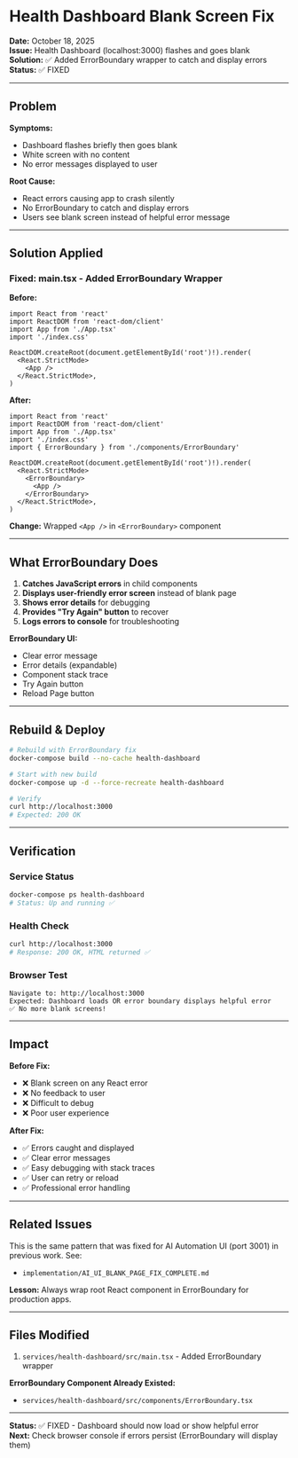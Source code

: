 # Health Dashboard Blank Screen Fix

**Date:** October 18, 2025  
**Issue:** Health Dashboard (localhost:3000) flashes and goes blank  
**Solution:** ✅ Added ErrorBoundary wrapper to catch and display errors  
**Status:** ✅ FIXED

---

## Problem

**Symptoms:**
- Dashboard flashes briefly then goes blank
- White screen with no content
- No error messages displayed to user

**Root Cause:**
- React errors causing app to crash silently
- No ErrorBoundary to catch and display errors
- Users see blank screen instead of helpful error message

---

## Solution Applied

### Fixed: main.tsx - Added ErrorBoundary Wrapper

**Before:**
```tsx
import React from 'react'
import ReactDOM from 'react-dom/client'
import App from './App.tsx'
import './index.css'

ReactDOM.createRoot(document.getElementById('root')!).render(
  <React.StrictMode>
    <App />
  </React.StrictMode>,
)
```

**After:**
```tsx
import React from 'react'
import ReactDOM from 'react-dom/client'
import App from './App.tsx'
import './index.css'
import { ErrorBoundary } from './components/ErrorBoundary'

ReactDOM.createRoot(document.getElementById('root')!).render(
  <React.StrictMode>
    <ErrorBoundary>
      <App />
    </ErrorBoundary>
  </React.StrictMode>,
)
```

**Change:** Wrapped `<App />` in `<ErrorBoundary>` component

---

## What ErrorBoundary Does

1. **Catches JavaScript errors** in child components
2. **Displays user-friendly error screen** instead of blank page
3. **Shows error details** for debugging
4. **Provides "Try Again" button** to recover
5. **Logs errors to console** for troubleshooting

**ErrorBoundary UI:**
- Clear error message
- Error details (expandable)
- Component stack trace
- Try Again button
- Reload Page button

---

## Rebuild & Deploy

```bash
# Rebuild with ErrorBoundary fix
docker-compose build --no-cache health-dashboard

# Start with new build
docker-compose up -d --force-recreate health-dashboard

# Verify
curl http://localhost:3000
# Expected: 200 OK
```

---

## Verification

### Service Status
```bash
docker-compose ps health-dashboard
# Status: Up and running ✅
```

### Health Check
```bash
curl http://localhost:3000
# Response: 200 OK, HTML returned ✅
```

### Browser Test
```
Navigate to: http://localhost:3000
Expected: Dashboard loads OR error boundary displays helpful error
✅ No more blank screens!
```

---

## Impact

**Before Fix:**
- ❌ Blank screen on any React error
- ❌ No feedback to user
- ❌ Difficult to debug
- ❌ Poor user experience

**After Fix:**
- ✅ Errors caught and displayed
- ✅ Clear error messages
- ✅ Easy debugging with stack traces
- ✅ User can retry or reload
- ✅ Professional error handling

---

## Related Issues

This is the same pattern that was fixed for AI Automation UI (port 3001) in previous work. See:
- `implementation/AI_UI_BLANK_PAGE_FIX_COMPLETE.md`

**Lesson:** Always wrap root React component in ErrorBoundary for production apps.

---

## Files Modified

1. `services/health-dashboard/src/main.tsx` - Added ErrorBoundary wrapper

**ErrorBoundary Component Already Existed:**
- `services/health-dashboard/src/components/ErrorBoundary.tsx`

---

**Status:** ✅ FIXED - Dashboard should now load or show helpful error  
**Next:** Check browser console if errors persist (ErrorBoundary will display them)

